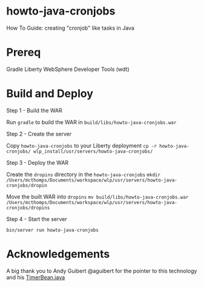 # howto-java-cronjobs
How To Guide: creating "cronjob" like tasks in Java

# Prereq

Gradle
Liberty
WebSphere Developer Tools (wdt)


# Build and Deploy

Step 1 - Build the WAR

Run `gradle` to build the WAR in `build/libs/howto-java-cronjobs.war`

Step 2 - Create the server

Copy `howto-java-cronjobs` to your Liberty deployment
`cp -r howto-java-cronjobs/ wlp_install/usr/servers/howto-java-cronjobs/`

Step 3 - Deploy the WAR

Create the `dropins` directory in the `howto-java-cronjobs`
`mkdir /Users/mcthomps/Documents/workspace/wlp/usr/servers/howto-java-cronjobs/dropin`

Move the built WAR into `dropins`
`mv build/libs/howto-java-cronjobs.war /Users/mcthomps/Documents/workspace/wlp/usr/servers/howto-java-cronjobs/dropins`

Step 4 - Start the server

`bin/server run howto-java-cronjobs`

# Acknowledgements

A big thank you to Andy Guibert @aguibert for the pointer to this technology
and his [TimerBean.java](https://github.com/aguibert/coms319-project4/blob/master/430_EJBs/src/web/ejb/TimerBean.java)